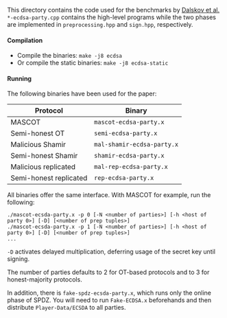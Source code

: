 This directory contains the code used for the benchmarks by [Dalskov
et al.](https://eprint.iacr.org/2019/889) `*-ecdsa-party.cpp`
contains the high-level programs while the two phases are implemented
in `preprocessing.hpp` and `sign.hpp`, respectively.

#### Compilation

- Compile the binaries: `make -j8 ecdsa`
- Or compile the static binaries: `make -j8 ecdsa-static`

#### Running

The following binaries have been used for the paper:

| Protocol | Binary |
| --- | --- |
| MASCOT | `mascot-ecdsa-party.x` |
| Semi-honest OT | `semi-ecdsa-party.x` |
| Malicious Shamir | `mal-shamir-ecdsa-party.x` |
| Semi-honest Shamir | `shamir-ecdsa-party.x` |
| Malicious replicated | `mal-rep-ecdsa-party.x` |
| Semi-honest replicated | `rep-ecdsa-party.x` |

All binaries offer the same interface. With MASCOT for example, run
the following:
```
./mascot-ecsda-party.x -p 0 [-N <number of parties>] [-h <host of party 0>] [-D] [<number of prep tuples>]
./mascot-ecsda-party.x -p 1 [-N <number of parties>] [-h <host of party 0>] [-D] [<number of prep tuples>]
...
```

`-D` activates delayed multiplication, deferring usage of the secret
key until signing.

The number of parties defaults to 2 for OT-based protocols and to 3
for honest-majority protocols.

In addition, there is `fake-spdz-ecsda-party.x`, which runs only the
online phase of SPDZ. You will need to run `Fake-ECDSA.x` beforehands
and then distribute `Player-Data/ECSDA` to all parties.
